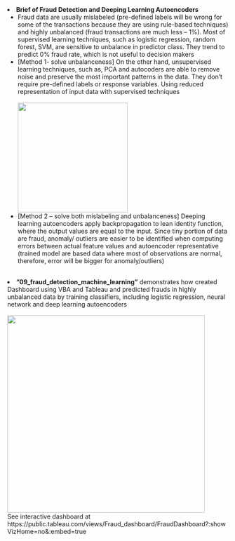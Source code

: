 <li> <strong>Brief of Fraud Detection and Deeping Learning Autoencoders</strong>
      <ul> 
       <li>Fraud data are usually mislabeled (pre-defined labels will be wrong for some of the transactions because they are using rule-based techniques) and highly unbalanced (fraud transactions are much less – 1%). Most of supervised learning techniques, such as logistic regression, random forest, SVM, are sensitive to unbalance in predictor class. They trend to predict 0% fraud rate, which is not useful to decision makers</li>
	   <li>[Method 1- solve unbalanceness] On the other hand, unsupervised learning techniques, such as, PCA and autocoders are able to remove noise and preserve the most important patterns in the data. They don’t require pre-defined labels or response variables. Using reduced representation of input data with supervised techniques</li>
	   <br>
       <img src="https://github.com/aaronzhuclover/master/blob/master/09_fraud_detection_machine_learning/autoencoder.PNG" height="250"/>
       <br>
       <li>[Method 2 – solve both mislabeling and unbalanceness] Deeping learning autoencoders apply backpropagation to lean identity function, where the output values are equal to the input. Since tiny portion of data are fraud, anomaly/ outliers are easier to be identified when computing errors between actual feature values and autoencoder representative (trained model are based data where most of observations are normal, therefore, error will be bigger for anomaly/outliers)</li>
      </ul>
</li>	  
<br>	  
<li>
<strong>“09_fraud_detection_machine_learning”</strong> demonstrates how created Dashboard using VBA and Tableau and predicted frauds in highly unbalanced data by training classifiers, including logistic regression, neural network and deep learning autoencoders   
</li>
<br>
  <img src="https://github.com/aaronzhuclover/master/blob/master/09_fraud_detection_machine_learning/fraud_dashboard.PNG" height="450"/>
<br>
See interactive dashboard at https://public.tableau.com/views/Fraud_dashboard/FraudDashboard?:showVizHome=no&:embed=true
<br>